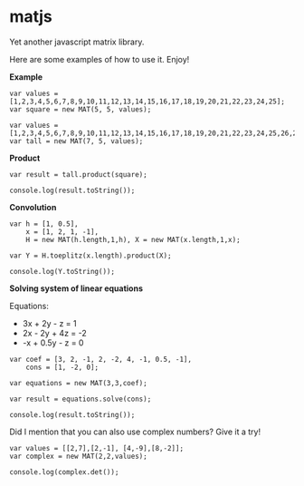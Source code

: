 matjs
=====

Yet another javascript matrix library.

Here are some examples of how to use it. Enjoy!

**Example**

```
var values = [1,2,3,4,5,6,7,8,9,10,11,12,13,14,15,16,17,18,19,20,21,22,23,24,25];
var square = new MAT(5, 5, values);

var values = [1,2,3,4,5,6,7,8,9,10,11,12,13,14,15,16,17,18,19,20,21,22,23,24,25,26,27,28,29,30,31,32,33,34,35];
var tall = new MAT(7, 5, values);
```

**Product**
```
var result = tall.product(square);

console.log(result.toString());
```

**Convolution**
```
var h = [1, 0.5],
    x = [1, 2, 1, -1],
    H = new MAT(h.length,1,h), X = new MAT(x.length,1,x);

var Y = H.toeplitz(x.length).product(X);

console.log(Y.toString());
```

**Solving system of linear equations**

Equations:
* 3x + 2y -  z =  1
* 2x - 2y + 4z = -2
* -x + 0.5y - z =  0

```
var coef = [3, 2, -1, 2, -2, 4, -1, 0.5, -1], 
    cons = [1, -2, 0];
    
var equations = new MAT(3,3,coef);

var result = equations.solve(cons);

console.log(result.toString());
```

Did I mention that you can also use complex numbers? Give it a try!

```
var values = [[2,7],[2,-1], [4,-9],[8,-2]];
var complex = new MAT(2,2,values);

console.log(complex.det());
```

